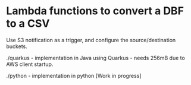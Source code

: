 # Lambda functions to convert a DBF to a CSV

Use S3 notification as a trigger, and configure the source/destination buckets.  

./quarkus - implementation in Java using Quarkus - needs 256mB due to AWS client startup.  

./python - implementation in python [Work in progress]

